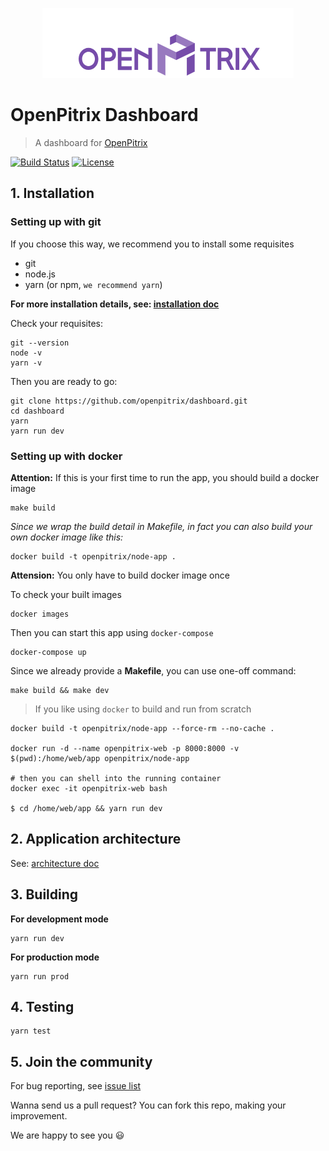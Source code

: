 <p align="center"><img src="./src/assets/logo.png" alt="OpenPitrix Dashboard"></p>

# OpenPitrix Dashboard
> A dashboard for [OpenPitrix](https://github.com/openpitrix/openpitrix)


[![Build Status](https://travis-ci.org/openpitrix/dashboard.svg)](https://travis-ci.org/openpitrix/dashboard)
[![License](http://img.shields.io/badge/license-apache%20v2-blue.svg)](./LICENSE)


## 1. Installation

### Setting up with git
If you choose this way, we recommend you to install some requisites
- git
- node.js
- yarn (or npm, `we recommend yarn`)

**For more installation details, see: [installation doc](./docs/install.md)**

Check your requisites:
```shell
git --version
node -v
yarn -v
```

Then you are ready to go:
```shell
git clone https://github.com/openpitrix/dashboard.git
cd dashboard
yarn
yarn run dev
```


### Setting up with docker

**Attention:** If this is your first time to run the app, you should build a docker image

```shell
make build
```

_Since we wrap the build detail in Makefile, in fact you can also build your own docker image like this:_

```shell
docker build -t openpitrix/node-app .
```

**Attension:** You only have to build docker image once

To check your built images
```shell
docker images
```

Then you can start this app using `docker-compose`

```shell
docker-compose up
```

Since we already provide a **Makefile**, you can use one-off command:

```shell
make build && make dev
```

> If you like using `docker` to build and run from scratch

```shell
docker build -t openpitrix/node-app --force-rm --no-cache .

docker run -d --name openpitrix-web -p 8000:8000 -v $(pwd):/home/web/app openpitrix/node-app

# then you can shell into the running container
docker exec -it openpitrix-web bash

$ cd /home/web/app && yarn run dev
```

## 2. Application architecture
See: [architecture doc](./docs/arch.md)


## 3. Building
**For development mode**
```shell
yarn run dev
```

**For production mode**
```shell
yarn run prod
```

## 4. Testing
```shell
yarn test
```

## 5. Join the community
For bug reporting, see [issue list](https://github.com/openpitrix/dashboard/issues/new)

Wanna send us a pull request? You can fork this repo, making your improvement.

We are happy to see you :smiley:


